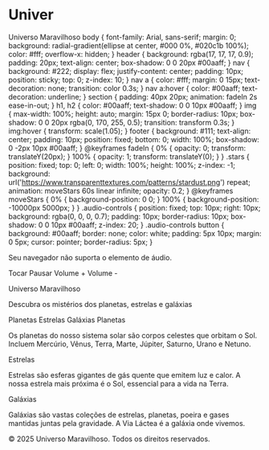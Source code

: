 # Univer
Universo Maravilhoso body { font-family: Arial, sans-serif; margin: 0; background: radial-gradient(ellipse at center, #000 0%, #020c1b 100%); color: #fff; overflow-x: hidden; } header { background: rgba(17, 17, 17, 0.9); padding: 20px; text-align: center; box-shadow: 0 0 20px #00aaff; } nav { background: #222; display: flex; justify-content: center; padding: 10px; position: sticky; top: 0; z-index: 10; } nav a { color: #fff; margin: 0 15px; text-decoration: none; transition: color 0.3s; } nav a:hover { color: #00aaff; text-decoration: underline; } section { padding: 40px 20px; animation: fadeIn 2s ease-in-out; } h1, h2 { color: #00aaff; text-shadow: 0 0 10px #00aaff; } img { max-width: 100%; height: auto; margin: 15px 0; border-radius: 10px; box-shadow: 0 0 20px rgba(0, 170, 255, 0.5); transition: transform 0.3s; } img:hover { transform: scale(1.05); } footer { background: #111; text-align: center; padding: 10px; position: fixed; bottom: 0; width: 100%; box-shadow: 0 -2px 10px #00aaff; } @keyframes fadeIn { 0% { opacity: 0; transform: translateY(20px); } 100% { opacity: 1; transform: translateY(0); } } .stars { position: fixed; top: 0; left: 0; width: 100%; height: 100%; z-index: -1; background: url('https://www.transparenttextures.com/patterns/stardust.png') repeat; animation: moveStars 60s linear infinite; opacity: 0.2; } @keyframes moveStars { 0% { background-position: 0 0; } 100% { background-position: -10000px 5000px; } } .audio-controls { position: fixed; top: 10px; right: 10px; background: rgba(0, 0, 0, 0.7); padding: 10px; border-radius: 10px; box-shadow: 0 0 10px #00aaff; z-index: 20; } .audio-controls button { background: #00aaff; border: none; color: white; padding: 5px 10px; margin: 0 5px; cursor: pointer; border-radius: 5px; } 

Seu navegador não suporta o elemento de áudio. 

Tocar Pausar Volume + Volume - 

Universo Maravilhoso 

Descubra os mistérios dos planetas, estrelas e galáxias

Planetas Estrelas Galáxias Planetas 

Os planetas do nosso sistema solar são corpos celestes que orbitam o Sol. Incluem Mercúrio, Vênus, Terra, Marte, Júpiter, Saturno, Urano e Netuno.

Estrelas 

Estrelas são esferas gigantes de gás quente que emitem luz e calor. A nossa estrela mais próxima é o Sol, essencial para a vida na Terra.

Galáxias 

Galáxias são vastas coleções de estrelas, planetas, poeira e gases mantidas juntas pela gravidade. A Via Láctea é a galáxia onde vivemos.

© 2025 Universo Maravilhoso. Todos os direitos reservados.

